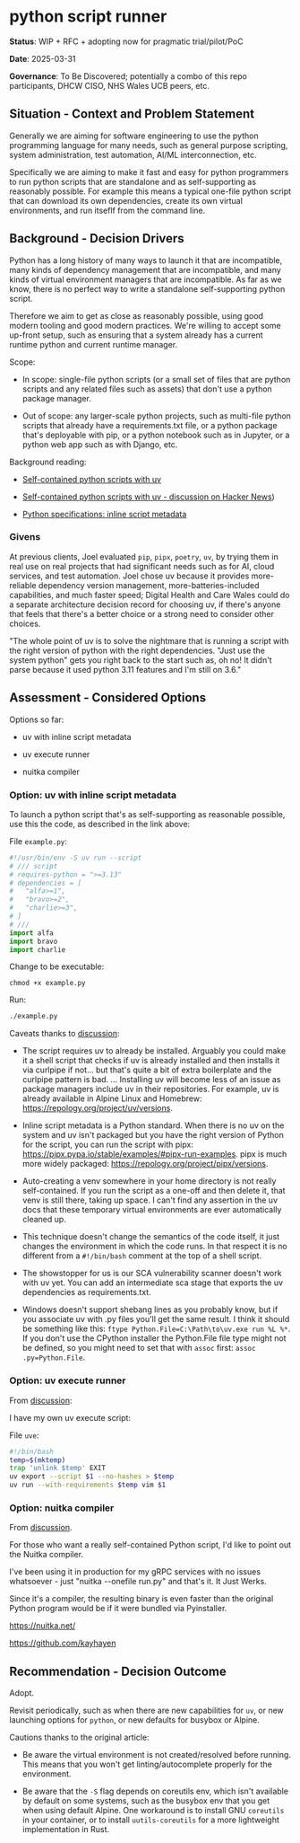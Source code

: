 # python script runner

**Status**: WIP + RFC + adopting now for pragmatic trial/pilot/PoC

**Date**: 2025-03-31

**Governance**: To Be Discovered; potentially a combo of this repo participants, DHCW CISO, NHS Wales UCB peers, etc.

## Situation - Context and Problem Statement

Generally we are aiming for software engineering to use the python programming language for many needs, such as general purpose scripting, system administration, test automation, AI/ML interconnection, etc.

Specifically we are aiming to make it fast and easy for python programmers to run python scripts that are standalone and as self-supporting as reasonably possible. For example this means a typical one-file python script that can download its own dependencies, create its own virtual environments, and run itseflf from the command line.

## Background - Decision Drivers

Python has a long history of many ways to launch it that are incompatible, many kinds of dependency management that are incompatible, and many kinds of virtual environment managers that are incompatible. As far as we know, there is no perfect way to write a standalone self-supporting python script. 

Therefore we aim to get as close as reasonably possible, using good modern tooling and good modern practices. We're willing to accept some up-front setup, such as ensuring that a system already has a current runtime python and current runtime manager.

Scope:

* In scope: single-file python scripts (or a small set of files that are python scripts and any related files such as assets) that don't use a python package manager.
  
* Out of scope: any larger-scale python projects, such as multi-file python scripts that already have a requirements.txt file, or a python package that's deployable with pip, or a python notebook such as in Jupyter, or a python web app such as with Django, etc.

Background reading:

* [Self-contained python scripts with uv](https://blog.dusktreader.dev/2025/03/29/self-contained-python-scripts-with-uv/)

* [Self-contained python scripts with uv - discussion on Hacker News](https://news.ycombinator.com/item?id=43519669))
  
* [Python specifications: inline script metadata](https://packaging.python.org/en/latest/specifications/inline-script-metadata/)

### Givens

At previous clients, Joel evaluated `pip`, `pipx`, `poetry`, `uv`, by trying them in real use on real projects that had significant needs such as for AI, cloud services, and test automation. Joel chose uv because it provides more-reliable dependency version management, more-batteries-included capabilities, and much faster speed; Digital Health and Care Wales could do a separate architecture decision record for choosing uv, if there's anyone that feels that there's a better choice or a strong need to consider other choices.

"The whole point of uv is to solve the nightmare that is running a script with the right version of python with the right dependencies. "Just use the system python" gets you right back to the start such as, oh no! It didn't parse because it used python 3.11 features and I'm still on 3.6."

## Assessment - Considered Options

Options so far:

* uv with inline script metadata 
  
* uv execute runner

* nuitka compiler

### Option: uv with inline script metadata 

To launch a python script that's as self-supporting as reasonable possible, use this the code, as described in the link above:

File `example.py`:

```python
#!/usr/bin/env -S uv run --script
# /// script
# requires-python = ">=3.13"
# dependencies = [
#   "alfa>=1", 
#   "bravo>=2", 
#   "charlie>=3",
# ]
# ///
import alfa
import bravo
import charlie
```

Change to be executable:

```
chmod +x example.py
```

Run:

```sh
./example.py
```

Caveats thanks to [discussion](https://news.ycombinator.com/item?id=43519669):

* The script requires uv to already be installed. Arguably you could make it a shell script that checks if uv is already installed and then installs it via curlpipe if not... but that's quite a bit of extra boilerplate and the curlpipe pattern is bad. … Installing uv will become less of an issue as package managers include uv in their repositories. For example, uv is already available in Alpine Linux and Homebrew: https://repology.org/project/uv/versions.

* Inline script metadata is a Python standard. When there is no uv on the system and uv isn't packaged but you have the right version of Python for the script, you can run the script with pipx: https://pipx.pypa.io/stable/examples/#pipx-run-examples. pipx is much more widely packaged: https://repology.org/project/pipx/versions.

* Auto-creating a venv somewhere in your home directory is not really self-contained. If you run the script as a one-off and then delete it, that venv is still there, taking up space. I can't find any assertion in the uv docs that these temporary virtual environments are ever automatically cleaned up.

* This technique doesn't change the semantics of the code itself, it just changes the environment in which the code runs. In that respect it is no different from a `#!/bin/bash` comment at the top of a shell script.
 
* The showstopper for us is our SCA vulnerability scanner doesn't work with uv yet. You can add an intermediate sca stage that exports the uv dependencies as requirements.txt.

* Windows doesn't support shebang lines as you probably know, but if you associate uv with .py files you'll get the same result. I think it should be something like this: `ftype Python.File=C:\Path\to\uv.exe run %L %*`. If you don't use the CPython installer the Python.File file type might not be defined, so you might need to set that with `assoc` first: `assoc .py=Python.File`.

### Option: uv execute runner

From [discussion](https://news.ycombinator.com/item?id=43519669):

I have my own uv execute script:

File `uve`:

```bash
#!/bin/bash
temp=$(mktemp)
trap 'unlink $temp' EXIT
uv export --script $1 --no-hashes > $temp
uv run --with-requirements $temp vim $1
```

### Option: nuitka compiler

From [discussion](https://news.ycombinator.com/item?id=43519669).

For those who want a really self-contained Python script, I'd like to point out the Nuitka compiler. 

I've been using it in production for my gRPC services with no issues whatsoever - just "nuitka --onefile run.py" and that's it. It Just Werks. 

Since it's a compiler, the resulting binary is even faster than the original Python program would be if it were bundled via Pyinstaller.

https://nuitka.net/

https://github.com/kayhayen


## Recommendation - Decision Outcome

Adopt.

Revisit periodically, such as when there are new capabilities for `uv`, or new launching options for `python`, or new defaults for busybox or Alpine.

Cautions thanks to the original article:

* Be aware the virtual environment is not created/resolved before running. This means that you won't get linting/autocomplete properly for the environment.

* Be aware that the `-S` flag depends on coreutils env, which isn't available by default on some systems, such as the busybox env that you get when using default Alpine. One workaround is to install GNU `coreutils` in your container, or to install `uutils-coreutils` for a more lightweight implementation in Rust.

